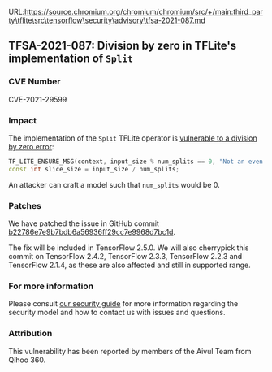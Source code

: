 URL:https://source.chromium.org/chromium/chromium/src/+/main:third_party\tflite\src\tensorflow\security\advisory\tfsa-2021-087.md
## TFSA-2021-087: Division by zero in TFLite's implementation of `Split`

### CVE Number
CVE-2021-29599

### Impact
The implementation of the `Split` TFLite operator is [vulnerable to a
division by zero
error](https://github.com/tensorflow/tensorflow/blob/e2752089ef7ce9bcf3db0ec618ebd23ea119d0c7/tensorflow/lite/kernels/split.cc#L63-L65):

```cc
TF_LITE_ENSURE_MSG(context, input_size % num_splits == 0, "Not an even split");
const int slice_size = input_size / num_splits;
```

An attacker can craft a model such that `num_splits` would be 0.

### Patches
We have patched the issue in GitHub commit
[b22786e7e9b7bdb6a56936ff29cc7e9968d7bc1d](https://github.com/tensorflow/tensorflow/commit/b22786e7e9b7bdb6a56936ff29cc7e9968d7bc1d).

The fix will be included in TensorFlow 2.5.0. We will also cherrypick this
commit on TensorFlow 2.4.2, TensorFlow 2.3.3, TensorFlow 2.2.3 and TensorFlow
2.1.4, as these are also affected and still in supported range.

### For more information
Please consult [our security
guide](https://github.com/tensorflow/tensorflow/blob/master/SECURITY.md) for
more information regarding the security model and how to contact us with issues
and questions.

### Attribution
This vulnerability has been reported by members of the Aivul Team from Qihoo
360.
